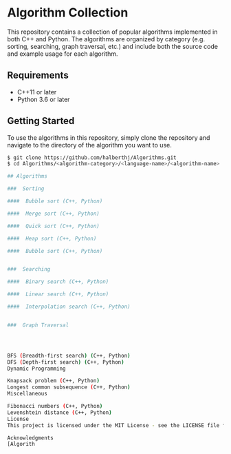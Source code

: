 # Algorithm Collection

This repository contains a collection of popular algorithms implemented in both C++ and Python. The algorithms are organized by category (e.g. sorting, searching, graph traversal, etc.) and include both the source code and example usage for each algorithm.

## Requirements

- C++11 or later
- Python 3.6 or later

## Getting Started

To use the algorithms in this repository, simply clone the repository and navigate to the directory of the algorithm you want to use.

```bash
$ git clone https://github.com/halberthj/Algorithms.git
$ cd Algorithms/<algorithm-category>/<language-name>/<algorithm-name>

## Algorithms

###  Sorting

####  Bubble sort (C++, Python)

####  Merge sort (C++, Python)

####  Quick sort (C++, Python)

####  Heap sort (C++, Python)

####  Bubble sort (C++, Python)


###  Searching

####  Binary search (C++, Python)

####  Linear search (C++, Python)

####  Interpolation search (C++, Python)


###  Graph Traversal




BFS (Breadth-first search) (C++, Python)
DFS (Depth-first search) (C++, Python)
Dynamic Programming

Knapsack problem (C++, Python)
Longest common subsequence (C++, Python)
Miscellaneous

Fibonacci numbers (C++, Python)
Levenshtein distance (C++, Python)
License
This project is licensed under the MIT License - see the LICENSE file for details.

Acknowledgments
[Algorith


